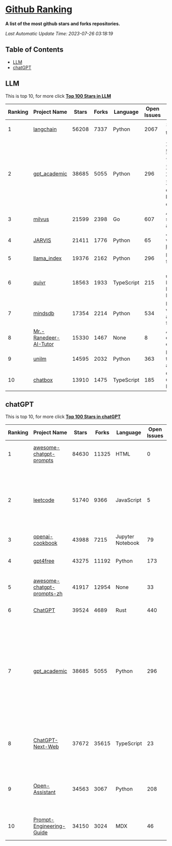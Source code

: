 [Github Ranking](./README.md)
==========

**A list of the most github stars and forks repositories.**

*Last Automatic Update Time: 2023-07-26 03:18:19*

## Table of Contents
 * [LLM](#LLM)
 * [chatGPT](#chatGPT)

## LLM

This is top 10, for more click **[Top 100 Stars in LLM](Top100/LLM.md)**

| Ranking | Project Name | Stars | Forks | Language | Open Issues | Description | Last Commit |
| ------- | ------------ | ----- | ----- | -------- | ----------- | ----------- | ----------- |
| 1 | [langchain](https://github.com/langchain-ai/langchain) | 56208 | 7337 | Python | 2067 | ⚡ Building applications with LLMs through composability ⚡ | 2023-07-26T03:15:50Z |
| 2 | [gpt_academic](https://github.com/binary-husky/gpt_academic) | 38685 | 5055 | Python | 296 | 为ChatGPT/GLM提供图形交互界面，特别优化论文阅读/润色/写作体验，模块化设计，支持自定义快捷按钮&函数插件，支持Python和C++等项目剖析&自译解功能，PDF/LaTex论文翻译&总结功能，支持并行问询多种LLM模型，支持清华chatglm2等本地模型。兼容复旦MOSS, llama, rwkv, newbing, claude, claude2等 | 2023-07-25T08:40:01Z |
| 3 | [milvus](https://github.com/milvus-io/milvus) | 21599 | 2398 | Go | 607 | A cloud-native vector database, storage for next generation AI applications | 2023-07-26T03:14:09Z |
| 4 | [JARVIS](https://github.com/microsoft/JARVIS) | 21411 | 1776 | Python | 65 | JARVIS, a system to connect LLMs with ML community. Paper: https://arxiv.org/pdf/2303.17580.pdf | 2023-06-30T12:32:58Z |
| 5 | [llama_index](https://github.com/jerryjliu/llama_index) | 19376 | 2162 | Python | 296 | LlamaIndex (GPT Index) is a data framework for your LLM applications | 2023-07-26T00:32:39Z |
| 6 | [quivr](https://github.com/StanGirard/quivr) | 18563 | 1933 | TypeScript | 215 | 🧠 Dump all your files and chat with it using your Generative AI Second Brain using LLMs ( GPT 3.5/4, Private, Anthropic, VertexAI ) & Embeddings 🧠  | 2023-07-25T21:52:43Z |
| 7 | [mindsdb](https://github.com/mindsdb/mindsdb) | 17354 | 2214 | Python | 534 | MindsDB’s AI database empowers world’s developers to build, deploy and automate Generative AI models for data-intensive applications. | 2023-07-26T03:02:28Z |
| 8 | [Mr.-Ranedeer-AI-Tutor](https://github.com/JushBJJ/Mr.-Ranedeer-AI-Tutor) | 15330 | 1467 | None | 8 | A GPT-4 AI Tutor Prompt for customizable personalized learning experiences. | 2023-07-15T10:58:29Z |
| 9 | [unilm](https://github.com/microsoft/unilm) | 14595 | 2032 | Python | 363 | Large-scale Self-supervised Pre-training Across Tasks, Languages, and Modalities | 2023-07-25T08:21:04Z |
| 10 | [chatbox](https://github.com/Bin-Huang/chatbox) | 13910 | 1475 | TypeScript | 185 | Chatbox is a desktop app for GPT/LLM that supports Windows, Mac, Linux & Web Online | 2023-07-24T13:42:45Z |


## chatGPT

This is top 10, for more click **[Top 100 Stars in chatGPT](Top100/chatGPT.md)**

| Ranking | Project Name | Stars | Forks | Language | Open Issues | Description | Last Commit |
| ------- | ------------ | ----- | ----- | -------- | ----------- | ----------- | ----------- |
| 1 | [awesome-chatgpt-prompts](https://github.com/f/awesome-chatgpt-prompts) | 84630 | 11325 | HTML | 0 | This repo includes ChatGPT prompt curation to use ChatGPT better. | 2023-07-25T11:47:48Z |
| 2 | [leetcode](https://github.com/azl397985856/leetcode) | 51740 | 9366 | JavaScript | 5 | 推荐免费ChatGPT网站：www.lintcode.com/chat-gpt?utm_source=tf-github-lucifer  LeetCode Solutions: A Record of My Problem Solving Journey.( leetcode题解，记录自己的leetcode解题之路。) | 2023-07-23T06:47:14Z |
| 3 | [openai-cookbook](https://github.com/openai/openai-cookbook) | 43988 | 7215 | Jupyter Notebook | 79 | Examples and guides for using the OpenAI API | 2023-07-25T04:40:45Z |
| 4 | [gpt4free](https://github.com/xtekky/gpt4free) | 43275 | 11192 | Python | 173 | The official gpt4free repository \| various collection of powerful language models | 2023-07-25T01:04:13Z |
| 5 | [awesome-chatgpt-prompts-zh](https://github.com/PlexPt/awesome-chatgpt-prompts-zh) | 41917 | 12954 | None | 33 | ChatGPT 中文调教指南。各种场景使用指南。学习怎么让它听你的话。 | 2023-07-16T17:38:12Z |
| 6 | [ChatGPT](https://github.com/lencx/ChatGPT) | 39524 | 4689 | Rust | 440 | 🔮 ChatGPT Desktop Application (Mac, Windows and Linux) | 2023-07-20T05:34:44Z |
| 7 | [gpt_academic](https://github.com/binary-husky/gpt_academic) | 38685 | 5055 | Python | 296 | 为ChatGPT/GLM提供图形交互界面，特别优化论文阅读/润色/写作体验，模块化设计，支持自定义快捷按钮&函数插件，支持Python和C++等项目剖析&自译解功能，PDF/LaTex论文翻译&总结功能，支持并行问询多种LLM模型，支持清华chatglm2等本地模型。兼容复旦MOSS, llama, rwkv, newbing, claude, claude2等 | 2023-07-25T08:40:01Z |
| 8 | [ChatGPT-Next-Web](https://github.com/Yidadaa/ChatGPT-Next-Web) | 37672 | 35615 | TypeScript | 23 | A well-designed cross-platform ChatGPT UI (Web / PWA / Linux / Win / MacOS). 一键拥有你自己的跨平台 ChatGPT 应用。 | 2023-07-26T02:07:12Z |
| 9 | [Open-Assistant](https://github.com/LAION-AI/Open-Assistant) | 34563 | 3067 | Python | 208 | OpenAssistant is a chat-based assistant that understands tasks, can interact with third-party systems, and retrieve information dynamically to do so. | 2023-07-25T20:45:17Z |
| 10 | [Prompt-Engineering-Guide](https://github.com/dair-ai/Prompt-Engineering-Guide) | 34150 | 3024 | MDX | 46 | 🐙 Guides, papers, lecture, notebooks and resources for prompt engineering | 2023-07-24T19:05:03Z |

